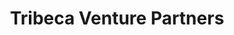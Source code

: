 ---
layout: firm_page
title: "Tribeca Venture Partners"
id: "tribecavp.com"
permalink: "/tribecaventurepartnerstribecavp.com/"
website: "https://tribecavp.com"
offices: "New York (United States)"
investment_stages: "Seed, Series A, Series B"
portfolio_companies: "ACV Auctions, AlphaSense, AppNexus, ShopKeep, Finix, Katapult, Thinkful, Maxwell Health, Jornaya, clypd"
portfolio_link: "https://tribecavp.com/companies/"
investment_markets: "SaaS, marketplaces, fintech, martech, Emerging Markets, Financial Services"
founded_year: "2011"
description: "Tribeca Venture Partners is a multi-stage venture capital firm partnering with entrepreneurs leveraging emerging technologies and business models to create and disrupt huge markets. They are deeply involved and committed investment partners, primarily focusing on New York-based companies."
linkedin: "https://www.linkedin.com/company/tribecavp/"
twitter: "https://twitter.com/tribecavp"
instagram: "https://www.instagram.com/tribecavp/"
team_page: "https://tribecavp.com/team/"
investor_type: "Venture Capital"
crunchbase: "https://www.crunchbase.com/organization/tribeca-venture-partners"
pitchbook: ""

# SEO Optimization
meta_title: "Tribeca Venture Partners - VC Firm - projectstartups.com"
meta_description: "Tribeca Venture Partners, Tribeca Venture Partners is a multi-stage venture capital firm partnering with entrepreneurs leveraging emerging technologies and business models to c..."
meta_keywords: "Tribeca Venture Partners, SaaS, marketplaces, fintech, martech, Emerging Markets, Financial Services, VC firm, venture capital, startup investor, projectstartups.com"
canonical_url: "https://vc.projectstartups.com/tribecaventurepartnerstribecavp.com/"
---